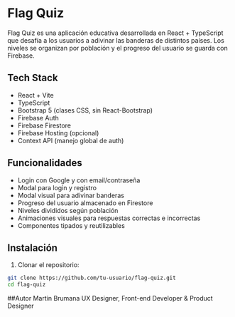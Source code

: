 # Flag Quiz

Flag Quiz es una aplicación educativa desarrollada en React + TypeScript que desafía a los usuarios a adivinar las banderas de distintos países. Los niveles se organizan por población y el progreso del usuario se guarda con Firebase.

## Tech Stack

- React + Vite
- TypeScript
- Bootstrap 5 (clases CSS, sin React-Bootstrap)
- Firebase Auth
- Firebase Firestore
- Firebase Hosting (opcional)
- Context API (manejo global de auth)

## Funcionalidades

- Login con Google y con email/contraseña
- Modal para login y registro
- Modal visual para adivinar banderas
- Progreso del usuario almacenado en Firestore
- Niveles divididos según población
- Animaciones visuales para respuestas correctas e incorrectas
- Componentes tipados y reutilizables

## Instalación

1. Clonar el repositorio:

```bash
git clone https://github.com/tu-usuario/flag-quiz.git
cd flag-quiz
```

##Autor
Martín Brumana
UX Designer, Front-end Developer & Product Designer
